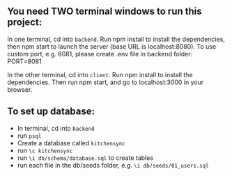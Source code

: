 ## You need TWO terminal windows to run this project:

In one terminal, cd into `backend`. Run npm install to install the dependencies, then npm start to launch the server (base URL is localhost:8080).
To use custom port, e.g. 8081, please create .env file in backend folder: PORT=8081

In the other terminal, cd into `client`. Run npm install to install the dependencies. Then run npm start, and go to localhost:3000 in your browser.

## To set up database:
- In terminal, cd into `backend`
- run `psql`
- Create a database called `kitchensync` 
- run `\c kitchensync`
- run `\i db/schema/database.sql` to create tables
- run each file in the db/seeds folder,
e.g. `\i db/seeds/01_users.sql`